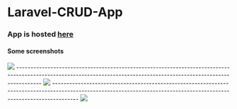# Laravel-CRUD-App
### App is hosted <a href="http://glacial-meadow-33414.herokuapp.com/login">here</a>

#### Some screenshots
<img src="https://i.imgur.com/NQar4xP.png" />
---------------------------------------------------------------------------------------------------------------------------------------------------------------------
<img src="https://i.imgur.com/7HWNr9a.png" />
---------------------------------------------------------------------------------------------------------------------------------------------------------------------
<img src="https://i.imgur.com/7gPM6n8.png" />
